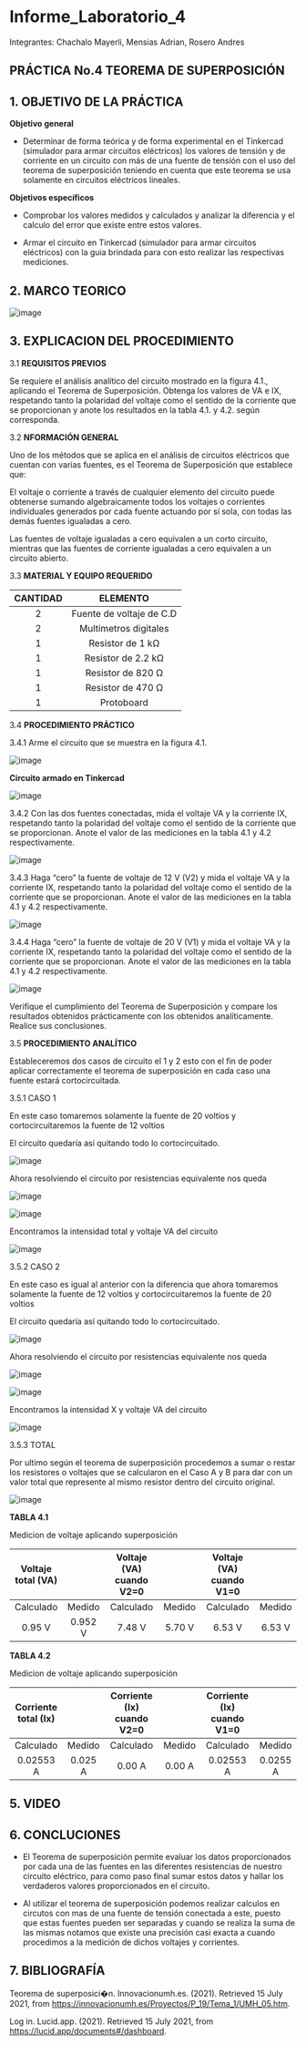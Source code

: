# Informe_Laboratorio_4

Integrantes: Chachalo Mayerli, Mensias Adrian, Rosero Andres

## **PRÁCTICA No.4 TEOREMA DE SUPERPOSICIÓN**

## 1.  OBJETIVO DE LA PRÁCTICA

**Objetivo general** 

- Determinar de forma teórica y de forma experimental en el Tinkercad (simulador para armar circuitos eléctricos) los valores de tensión y de corriente en un circuito con más de una fuente de tensión con el uso del teorema de superposición teniendo en cuenta que este teorema se usa solamente en circuitos eléctricos lineales.

**Objetivos específicos**

- Comprobar los valores medidos y calculados y analizar la diferencia y el calculo del error que existe entre estos valores.

- Armar el circuito en Tinkercad (simulador para armar circuitos eléctricos) con la guia brindada para con esto realizar las respectivas mediciones.

## 2.  MARCO TEORICO

![image](https://user-images.githubusercontent.com/75383758/125713096-dcd89342-9c87-44a7-930e-84c5b8de4ceb.png)

## 3.  EXPLICACION DEL PROCEDIMIENTO 

3.1 **REQUISITOS PREVIOS**

Se requiere el análisis analítico del circuito mostrado en la figura 4.1., aplicando el
Teorema de Superposición. Obtenga los valores de VA e IX, respetando tanto la polaridad
del voltaje como el sentido de la corriente que se proporcionan y anote los resultados en
la tabla 4.1. y 4.2. según corresponda.

3.2 **NFORMACIÓN GENERAL**

Uno de los métodos que se aplica en el análisis de circuitos eléctricos que cuentan
con varias fuentes, es el Teorema de Superposición que establece que:

El voltaje o corriente a través de cualquier elemento del circuito puede obtenerse
sumando algebraicamente todos los voltajes o corrientes individuales generados por
cada fuente actuando por sí sola, con todas las demás fuentes igualadas a cero.

Las fuentes de voltaje igualadas a cero equivalen a un corto circuito, mientras que
las fuentes de corriente igualadas a cero equivalen a un circuito abierto.

 3.3 **MATERIAL Y EQUIPO REQUERIDO**

|**CANTIDAD**| **ELEMENTO**|
|:---: | :---: |
| 2 | Fuente de voltaje de C.D |
| 2 | Multimetros digitales |
| 1 | Resistor de 1 kΩ |
| 1 | Resistor de 2.2 kΩ |
| 1 | Resistor de 820 Ω |
| 1 | Resistor de 470 Ω |
| 1 | Protoboard |

3.4 **PROCEDIMIENTO PRÁCTICO**

3.4.1 Arme el circuito que se muestra en la figura 4.1.

![image](https://user-images.githubusercontent.com/85126275/125666869-90b25903-fa1c-40b2-ae7e-b20333a1acb4.png)

 **Circuito armado en Tinkercad**
 
![image](https://user-images.githubusercontent.com/85126275/125879796-bc0744c6-62db-4e0a-b1b7-b6bd1a9ec5e3.png)


3.4.2 Con las dos fuentes conectadas, mida el voltaje VA y la corriente IX, respetando
tanto la polaridad del voltaje como el sentido de la corriente que se proporcionan. Anote
el valor de las mediciones en la tabla 4.1 y 4.2 respectivamente.

![image](https://user-images.githubusercontent.com/85126275/125882812-288ed313-7f4f-4387-b63f-7f2adbb9e457.png)

3.4.3 Haga “cero” la fuente de voltaje de 12 V (V2) y mida el voltaje VA y la corriente
IX, respetando tanto la polaridad del voltaje como el sentido de la corriente que se
proporcionan. Anote el valor de las mediciones en la tabla 4.1 y 4.2 respectivamente.

![image](https://user-images.githubusercontent.com/85126275/125946047-00037ce5-7e93-44c3-8154-708fb72afec8.png)

3.4.4 Haga “cero” la fuente de voltaje de 20 V (V1) y mida el voltaje VA y la corriente
IX, respetando tanto la polaridad del voltaje como el sentido de la corriente que se
proporcionan. Anote el valor de las mediciones en la tabla 4.1 y 4.2 respectivamente.

![image](https://user-images.githubusercontent.com/85126275/125883285-837aeb5a-285f-4b9c-b3d8-72755c1cb5e2.png)

Verifique el cumplimiento del Teorema de Superposición y compare los
resultados obtenidos prácticamente con los obtenidos analíticamente. Realice sus
conclusiones.

3.5 **PROCEDIMIENTO ANALÍTICO**

Estableceremos dos casos de circuito el 1 y 2 esto con el fin de poder aplicar correctamente el teorema de superposición en cada caso una fuente estará cortocircuitada.

3.5.1 CASO 1

En este caso tomaremos solamente la fuente de 20 voltios y cortocircuitaremos la fuente de 12 voltios

El circuito quedaría así quitando todo lo cortocircuitado.

![image](https://user-images.githubusercontent.com/85209614/125944657-77c62df6-d595-46c7-a099-4ea2b240b677.png)

Ahora resolviendo el circuito por resistencias equivalente nos queda

![image](https://user-images.githubusercontent.com/85209614/125944729-10230e47-5c16-46b5-b474-271fd870a815.png)

![image](https://user-images.githubusercontent.com/85209614/125944758-efeac5d0-1867-4877-bbef-d1fd23fd81d6.png)

Encontramos la intensidad total y voltaje VA del circuito

![image](https://user-images.githubusercontent.com/85209614/125944827-ff1f848b-a8dd-4d35-838d-d9bf0971d077.png)

3.5.2 CASO 2

En este caso es igual al anterior con la diferencia que ahora tomaremos solamente la fuente de 12 voltios y cortocircuitaremos la fuente de 20 voltios

El circuito quedaría así quitando todo lo cortocircuitado.

![image](https://user-images.githubusercontent.com/85209614/125944929-e4f99f6f-bec5-4d29-9f48-95e4152ed81e.png)

Ahora resolviendo el circuito por resistencias equivalente nos queda

![image](https://user-images.githubusercontent.com/85209614/125944976-8ba81eb2-f4c5-4eda-ae00-985879aa047e.png)

![image](https://user-images.githubusercontent.com/85209614/125945006-b8808726-55ab-4a9b-a5c3-485523359ee7.png)

Encontramos la intensidad X y voltaje VA del circuito

![image](https://user-images.githubusercontent.com/85209614/125945073-8ede5dc4-1252-4f8b-a4b2-08f404e7b96d.png)

3.5.3 TOTAL

Por ultimo según el teorema de superposición procedemos a sumar o restar los resistores o voltajes que se calcularon en el Caso A y B para dar con un valor total que represente al mismo resistor dentro del circuito original.

![image](https://user-images.githubusercontent.com/85209614/125945175-df73b40c-05d4-46c4-98b9-c295531ba2a8.png)

**TABLA 4.1**

Medicion de voltaje aplicando superposición 

|**Voltaje total (VA)**|           | **Voltaje (VA) cuando V2=0** |            | **Voltaje (VA) cuando V1=0** |           |
|        :--:          |   :---:   |            :---:             |   :---:    |            :---:             |   :---:   |
|        Calculado     |   Medido  |          Calculado           |   Medido   |            Calculado         |   Medido  |  
|         0.95 V       |  0.952 V  |           7.48 V             |   5.70 V   |             6.53 V           |   6.53 V  | 
  


**TABLA 4.2**

Medicion de voltaje aplicando superposición 

|**Corriente total (Ix)**|           | **Corriente (Ix) cuando V2=0** |            | **Corriente (Ix) cuando V1=0** |           |
|        :--:            |   :---:   |            :---:               |   :---:    |            :---:               |   :---:   |
|        Calculado       |   Medido  |          Calculado             |   Medido   |            Calculado           |   Medido  |  
|        0.02553 A       |  0.025 A  |           0.00 A               |   0.00 A   |            0.02553 A           |  0.0255 A | 


## 5.  VIDEO



## 6.  CONCLUCIONES 

- El Teorema de superposición permite evaluar los datos proporcionados por cada una de las fuentes en las diferentes resistencias de nuestro circuito eléctrico, para como paso final sumar estos datos y hallar los verdaderos valores proporcionados en el circuito.

- Al utilizar el teorema de superposición podemos realizar calculos en circutos con mas de una fuente de tensión conectada a este, puesto que estas fuentes pueden ser separadas y cuando se realiza la suma de las mismas notamos que existe una precisión casi exacta a cuando procedimos a la medición de dichos voltajes y corrientes.

## 7.  BIBLIOGRAFÍA

Teorema de superposici�n. Innovacionumh.es. (2021). Retrieved 15 July 2021, from https://innovacionumh.es/Proyectos/P_19/Tema_1/UMH_05.htm.

Log in. Lucid.app. (2021). Retrieved 15 July 2021, from https://lucid.app/documents#/dashboard.









